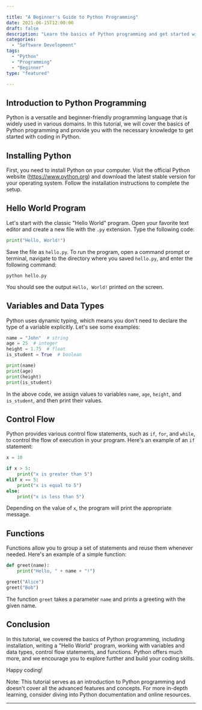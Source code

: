 ```yaml
---

title: "A Beginner's Guide to Python Programming"
date: 2021-06-15T12:00:00
draft: false
description: "Learn the basics of Python programming and get started with coding!"
categories:
  - "Software Development"
tags:
  - "Python"
  - "Programming"
  - "Beginner"
type: "featured"

---
```


## Introduction to Python Programming

Python is a versatile and beginner-friendly programming language that is widely used in various domains. In this tutorial, we will cover the basics of Python programming and provide you with the necessary knowledge to get started with coding in Python.

## Installing Python

First, you need to install Python on your computer. Visit the official Python website (https://www.python.org) and download the latest stable version for your operating system. Follow the installation instructions to complete the setup.

## Hello World Program

Let's start with the classic "Hello World" program. Open your favorite text editor and create a new file with the `.py` extension. Type the following code:

```python
print("Hello, World!")
```

Save the file as `hello.py`. To run the program, open a command prompt or terminal, navigate to the directory where you saved `hello.py`, and enter the following command:

```
python hello.py
```

You should see the output `Hello, World!` printed on the screen.

## Variables and Data Types

Python uses dynamic typing, which means you don't need to declare the type of a variable explicitly. Let's see some examples:

```python
name = "John"  # string
age = 25  # integer
height = 1.75  # float
is_student = True  # boolean

print(name)
print(age)
print(height)
print(is_student)
```

In the above code, we assign values to variables `name`, `age`, `height`, and `is_student`, and then print their values.

## Control Flow

Python provides various control flow statements, such as `if`, `for`, and `while`, to control the flow of execution in your program. Here's an example of an `if` statement:

```python
x = 10

if x > 5:
    print("x is greater than 5")
elif x == 5:
    print("x is equal to 5")
else:
    print("x is less than 5")
```

Depending on the value of `x`, the program will print the appropriate message.

## Functions

Functions allow you to group a set of statements and reuse them whenever needed. Here's an example of a simple function:

```python
def greet(name):
    print("Hello, " + name + "!")

greet("Alice")
greet("Bob")
```

The function `greet` takes a parameter `name` and prints a greeting with the given name.

## Conclusion

In this tutorial, we covered the basics of Python programming, including installation, writing a "Hello World" program, working with variables and data types, control flow statements, and functions. Python offers much more, and we encourage you to explore further and build your coding skills.

Happy coding!

Note: This tutorial serves as an introduction to Python programming and doesn't cover all the advanced features and concepts. For more in-depth learning, consider diving into Python documentation and online resources.

---
